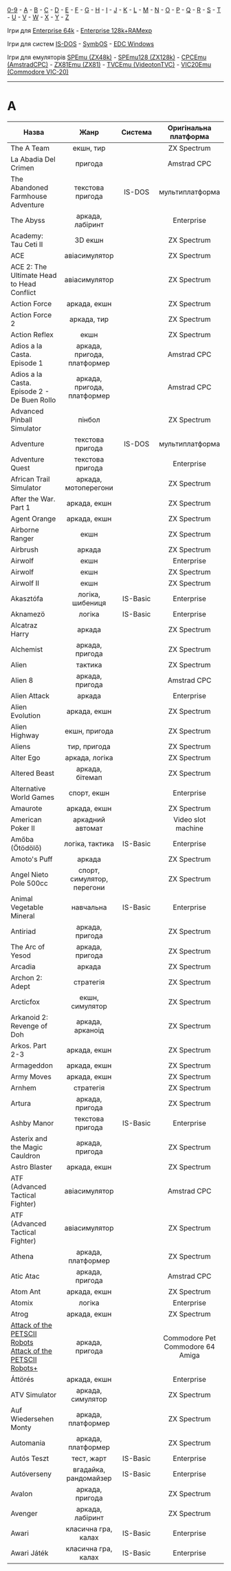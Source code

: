 [0-9](../0/games-0.md) - [A](../a/games-a.md) - [B](../b/games-b.md) - [C](../c/games-c.md) - [D](../d/games-d.md) - [E](../e/games-e.md) - [F](../f/games-f.md) - [G](../g/games-g.md) - [H](../h/games-h.md) - [I](../i/games-i.md) - [J](../j/games-j.md) - [K](../k/games-k.md) - [L](../l/games-l.md) - [M](../m/games-m.md) - [N](../n/games-n.md) - [O](../o/games-o.md) - [P](../p/games-p.md) - [Q](../q/games-q.md) - [R](../r/games-r.md) - [S](../s/games-s.md) - [T](../t/games-t.md) - [U](../u/games-u.md) - [V](../v/games-v.md) - [W](../w/games-w.md) - [X](../x/games-x.md) - [Y](../y/games-y.md) - [Z](../z/games-z.md)

Ігри для [Enterprise 64k](../games-ep64.md) - [Enterprise 128k+RAMexp](../games-epramexp.md)

Ігри для систем [IS-DOS](../games-is-dos.md) - [SymbOS](../games-symbos.md) - [EDC Windows](../games-edcw.md)

Ігри для емуляторів [SPEmu (ZX48k)](../zxemu/games-zx48.md) - [SPEmu128 (ZX128k)](../zxemu/games-zx128.md) - [CPCEmu (AmstradCPC)](../cpcemu/games-cpc.md) - [ZX81Emu (ZX81)](../zx81emu/games-zx81.md) - [TVCEmu (VideotonTVC)](../tvcemu/games-tvc.md) - [VIC20Emu (Commodore VIC-20)](../vic20emu/games-vic20.md)

----------

# A #

|Назва|Жанр|Система|Оригінальна платформа|
|-----|:-----:|:--:|:-------------------:|
|The A Team|екшн, тир||ZX Spectrum 
|La Abadia Del Crimen|пригода||Amstrad CPC
|The Abandoned Farmhouse Adventure|текстова пригода|IS-DOS|мультиплатформа
|The Abyss|аркада, лабіринт||Enterprise
|Academy: Tau Ceti II| 3D екшн||ZX Spectrum  
|ACE|авіасимулятор||ZX Spectrum  
|ACE 2: The Ultimate Head to Head Conflict|авіасимулятор||ZX Spectrum  
|Action Force|аркада, екшн||ZX Spectrum  
|Action Force 2|аркада, тир||ZX Spectrum   
|Action Reflex|екшн||ZX Spectrum   
|Adios a la Casta. Episode 1|аркада, пригода, платформер||Amstrad CPC
|Adios a la Casta. Episode 2 - De Buen Rollo|аркада, пригода, платформер||Amstrad CPC
|Advanced Pinball Simulator|пінбол||ZX Spectrum  
|Adventure|текстова пригода|IS-DOS|мультиплатформа  
|Adventure Quest|текстова пригода||Enterprise  
|African Trail Simulator|аркада, мотоперегони||ZX Spectrum  
|After the War. Part 1|аркада, екшн||ZX Spectrum    
|Agent Orange|аркада, екшн||ZX Spectrum  
|Airborne Ranger|екшн||ZX Spectrum  
|Airbrush|аркада||ZX Spectrum
|Airwolf|екшн||Enterprise  
|Airwolf|екшн||ZX Spectrum
|Airwolf II|екшн||ZX Spectrum
|Akasztófa|логіка, шибениця|IS-Basic|Enterprise
|Aknamezö|логіка|IS-Basic|Enterprise
|Alcatraz Harry|аркада||ZX Spectrum  
|Alchemist|аркада, пригода||ZX Spectrum  
|Alien|тактика||ZX Spectrum  
|Alien 8|аркада, пригода||Amstrad CPC  
|Alien Attack|аркада||Enterprise
|Alien Evolution|аркада, екшн||ZX Spectrum  
|Alien Highway|екшн, пригода||ZX Spectrum  
|Aliens|тир, пригода||ZX Spectrum
|Alter Ego|аркада, логіка||ZX Spectrum  
|Altered Beast|аркада, бітемап||ZX Spectrum  
|Alternative World Games|спорт, екшн||Enterprise  
|Amaurote|аркада, екшн||ZX Spectrum  
|American Poker II|аркадний автомат||Video slot machine
|Amőba (Ötödölő)|логіка, тактика|IS-Basic|Enterprise
|Amoto's Puff|аркада||ZX Spectrum  
|Angel Nieto Pole 500cc|спорт, симулятор, перегони||ZX Spectrum  
|Animal Vegetable Mineral|навчальна|IS-Basic|Enterprise  
|Antiriad|аркада, пригода||ZX Spectrum
|The Arc of Yesod|аркада, пригода||ZX Spectrum
|Arcadia|аркада||ZX Spectrum  
|Archon 2: Adept|стратегія||ZX Spectrum  
|Arcticfox|екшн, симулятор||ZX Spectrum  
|Arkanoid 2: Revenge of Doh|аркада, арканоід||ZX Spectrum  
|Arkos. Part 2-3|аркада, екшн||ZX Spectrum  
|Armageddon|аркада, екшн||ZX Spectrum  
|Army Moves|аркада, екшн||ZX Spectrum  
|Arnhem|стратегія||ZX Spectrum  
|Artura|аркада, пригода||ZX Spectrum  
|Ashby Manor|текстова пригода|IS-Basic|Enterprise
|Asterix and the Magic Cauldron|аркада, пригода||ZX Spectrum  
|Astro Blaster|аркада, екшн||ZX Spectrum  
|ATF (Advanced Tactical Fighter)|авіасимулятор||Amstrad CPC  
|ATF (Advanced Tactical Fighter)|авіасимулятор||ZX Spectrum  
|Athena|аркада, платформер||ZX Spectrum  
|Atic Atac|аркада, пригода||Amstrad CPC
|Atom Ant|аркада, екшн||ZX Spectrum  
|Atomix|логіка||Enterprise  
|Atrog|аркада, екшн||ZX Spectrum  
|[Attack of the PETSCII Robots<br>Attack of the PETSCII Robots+](sg-petscii-robots.md)|аркада, пригода||Commodore Pet<br>Commodore 64<br>Amiga
|Áttörés|аркада, екшн||Enterprise  
|ATV Simulator|аркада, симулятор||ZX Spectrum  
|Auf Wiedersehen Monty|аркада, платформер||ZX Spectrum  
|Automania|аркада, платформер||ZX Spectrum  
|Autós Teszt|тест, жарт|IS-Basic|Enterprise
|Autóverseny|вгадайка, рандомайзер|IS-Basic|Enterprise
|Avalon|аркада, пригода||ZX Spectrum    
|Avenger|аркада, лабіринт||ZX Spectrum  
|Awari|класична гра, калах|IS-Basic|Enterprise
|Awari Játék|класична гра, калах|IS-Basic|Enterprise

[//]: # (bad conversions:)
[//]: # (|Afterburner|авіасимулятор||ZX Spectrum)
[//]: # (|Ant-Attack||IS-Basic| Enterprise)
[//]: # (|Archon 1: The Light and the Dark|стратегія||ZX Spectrum  )
[//]: # (|Artax Cimlap|аркада, пригода|IS-Basic|Enterprise  )
